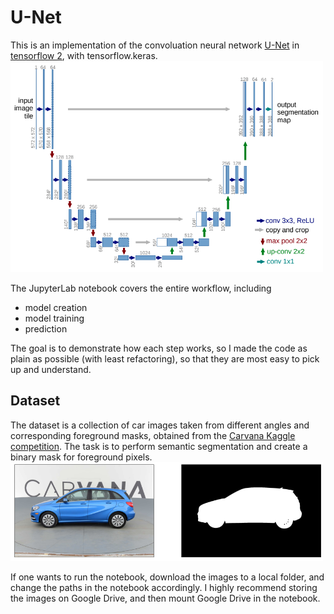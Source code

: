 # U-Net
This is an implementation of the convoluation neural network [U-Net](https://lmb.informatik.uni-freiburg.de/people/ronneber/u-net/) in [tensorflow 2](https://www.tensorflow.org/), with tensorflow.keras.
<img src="img/unet_arch.png" width="500">

The JupyterLab notebook covers the entire workflow, including
* model creation
* model training
* prediction

The goal is to demonstrate how each step works, so I made the code as plain as possible (with least refactoring), so that they are most easy to pick up and understand.

## Dataset 
The dataset is a collection of car images taken from different angles and corresponding foreground masks, obtained from the [Carvana Kaggle competition](https://www.kaggle.com/c/carvana-image-masking-challenge). The task is to perform semantic segmentation and create a binary mask for foreground pixels. 
<img src="img/data_example.png" width="500">

If one wants to run the notebook, download the images to a local folder, and change the paths in the notebook accordingly. I highly recommend storing the images on Google Drive, and then mount Google Drive in the notebook.
